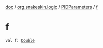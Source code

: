 [doc](../../index.md) / [org.snakeskin.logic](../index.md) / [PIDParameters](index.md) / [f](./f.md)

# f

`val f: `[`Double`](https://kotlinlang.org/api/latest/jvm/stdlib/kotlin/-double/index.html)